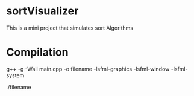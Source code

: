 # sortVisualizer
This is a mini project that simulates sort Algorithms

# Compilation
g++ -g -Wall main.cpp -o filename -lsfml-graphics -lsfml-window -lsfml-system

./filename
